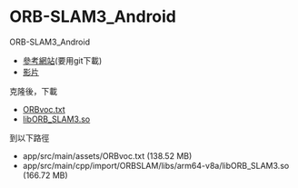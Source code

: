 # ORB-SLAM3_Android
ORB-SLAM3_Android

- [參考網站](https://nijiproject.coding.net/public/hitomi/hitomi-android/git/files/master)(要用git下載)
- [影片](https://www.bilibili.com/video/BV1ph411x7d7/?spm_id_from=333.880.my_history.page.click&vd_source=603dede43e9c0950929be45b79be5591)

克隆後，下載
- [ORBvoc.txt](https://drive.google.com/file/d/1LQOz3aXB91SkGG4i0_e-N18uxfRLoNN9/view?usp=share_link)
- [libORB_SLAM3.so](https://drive.google.com/file/d/1o60_YrLrrL_iWDAjNdJv4Cj8A3SCNl06/view?usp=share_link)

到以下路徑
- app/src/main/assets/ORBvoc.txt (138.52 MB) 
- app/src/main/cpp/import/ORBSLAM/libs/arm64-v8a/libORB_SLAM3.so (166.72 MB)
